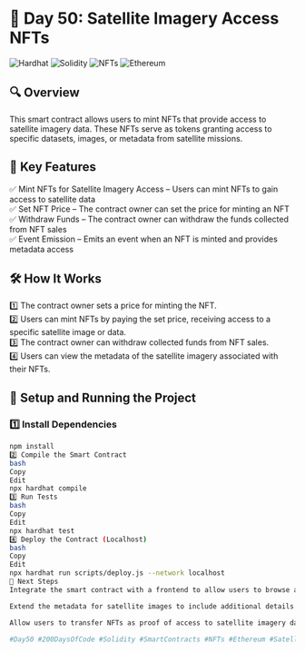 # 📅 Day 50: Satellite Imagery Access NFTs

![Hardhat](https://img.shields.io/badge/Built%20With-Hardhat-blue)
![Solidity](https://img.shields.io/badge/Solidity-0.8.21-purple)
![NFTs](https://img.shields.io/badge/Feature-NFTs-yellow)
![Ethereum](https://img.shields.io/badge/Network-Ethereum-green)

## 🔍 Overview
This smart contract allows users to mint NFTs that provide access to satellite imagery data. These NFTs serve as tokens granting access to specific datasets, images, or metadata from satellite missions.

## 📜 Key Features
✅ Mint NFTs for Satellite Imagery Access – Users can mint NFTs to gain access to satellite data  
✅ Set NFT Price – The contract owner can set the price for minting an NFT  
✅ Withdraw Funds – The contract owner can withdraw the funds collected from NFT sales  
✅ Event Emission – Emits an event when an NFT is minted and provides metadata access  

## 🛠️ How It Works
1️⃣ The contract owner sets a price for minting the NFT.  
2️⃣ Users can mint NFTs by paying the set price, receiving access to a specific satellite image or data.  
3️⃣ The contract owner can withdraw collected funds from NFT sales.  
4️⃣ Users can view the metadata of the satellite imagery associated with their NFTs.

## 🚀 Setup and Running the Project

### 1️⃣ Install Dependencies
```bash
npm install
2️⃣ Compile the Smart Contract
bash
Copy
Edit
npx hardhat compile
3️⃣ Run Tests
bash
Copy
Edit
npx hardhat test
4️⃣ Deploy the Contract (Localhost)
bash
Copy
Edit
npx hardhat run scripts/deploy.js --network localhost
🔗 Next Steps
Integrate the smart contract with a frontend to allow users to browse and mint NFTs.

Extend the metadata for satellite images to include additional details such as timestamp, location, and satellite type.

Allow users to transfer NFTs as proof of access to satellite imagery data.

#Day50 #200DaysOfCode #Solidity #SmartContracts #NFTs #Ethereum #SatelliteImagery-